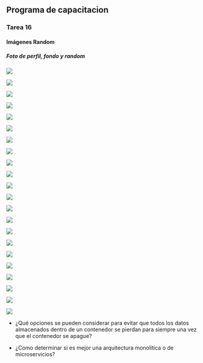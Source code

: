 ## Programa de capacitacion
### Tarea 16

#### Imágenes Random

#####  Foto de perfil, fondo y random
![](/Tarea16/imagenes/Perfil.png)

![](/Tarea16/imagenes/fondo.png)

![](/Tarea16/imagenes/Random1.png)

![](/Tarea16/imagenes/Random2.png)

![](/Tarea16/imagenes/Random3.png)

![](/Tarea16/imagenes/Random4.png)

![](/Tarea16/imagenes/Random5.png)

![](/Tarea16/imagenes/Random6.png)

![](/Tarea16/imagenes/Random7.png)

![](/Tarea16/imagenes/Random8.png)

![](/Tarea16/imagenes/Random9.png)

![](/Tarea16/imagenes/Random10.png)

![](/Tarea16/imagenes/Random11.png)

![](/Tarea16/imagenes/Random12.png)

![](/Tarea16/imagenes/Random13.png)

![](/Tarea16/imagenes/Random14.png)

![](/Tarea16/imagenes/Random15.png)

![](/Tarea16/imagenes/Random16.png)

![](/Tarea16/imagenes/Random17.png)

![](/Tarea16/imagenes/Random18.png)

![](/Tarea16/imagenes/Random19.png)

![](/Tarea16/imagenes/Random20.png)


- ¿Qué opciones se pueden considerar para evitar que todos los datos almacenados dentro de un contenedor se pierdan para siempre una vez que el contenedor se apague? 

- ¿Como determinar si es mejor una arquitectura monolítica o de microservicios?

